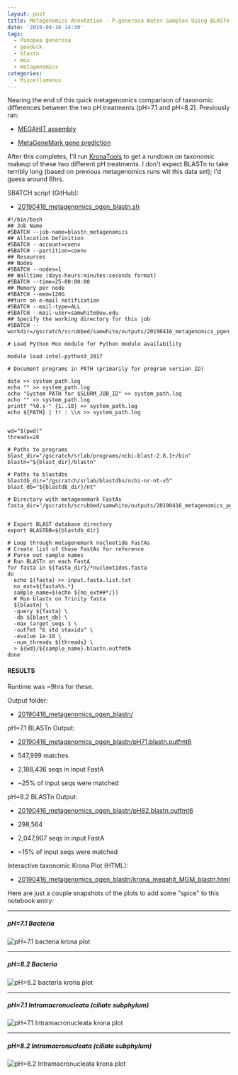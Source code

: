 ```yaml
---
layout: post
title: Metagenomics Annotation - P.generosa Water Samples Using BLASTn on Mox and KronaTools Visualization to Compare pH Treatments
date: '2019-04-16 14:30'
tags:
  - Panopea generosa
  - geoduck
  - blastn
  - mox
  - metagenomics
categories:
  - Miscellaneous
---
```

Nearing the end of this quick metagenomics comparison of taxonomic differences between the two pH treatments (pH=7.1 and pH=8.2). Previously ran:

- [MEGAHIT assembly](https://robertslab.github.io/sams-notebook/2019/04/15/Metagenome-Assemblies-P.generosa-Water-Samples-Trimmed-HiSeqX-Data-Using-Megahit-on-Mox-to-Compare-pH-Treatments.html)

- [MetaGeneMark gene prediction](https://robertslab.github.io/sams-notebook/2019/04/16/Metagenomics-Gene-Prediction-P.generosa-Water-Samples-Using-MetaGeneMark-on-Mox-to-Compare-pH-Treatments.html)

After this completes, I'll run [KronaTools](https://github.com/marbl/Krona/wiki/KronaTools) to get a rundown on taxonomic makeup of these two different pH treatments. I don't expect BLASTn to take terribly long (based on previous metagenomics runs wit this data set); I'd guess around 6hrs.

SBATCH script (GitHub):

- [20190416_metagenomics_pgen_blastn.sh](https://github.com/RobertsLab/sams-notebook/blob/master/sbatch_scripts/20190416_metagenomics_pgen_blastn.sh)

```shell
#!/bin/bash
## Job Name
#SBATCH --job-name=blastn_metagenomics
## Allocation Definition
#SBATCH --account=coenv
#SBATCH --partition=coenv
## Resources
## Nodes
#SBATCH --nodes=1
## Walltime (days-hours:minutes:seconds format)
#SBATCH --time=25-00:00:00
## Memory per node
#SBATCH --mem=120G
##turn on e-mail notification
#SBATCH --mail-type=ALL
#SBATCH --mail-user=samwhite@uw.edu
## Specify the working directory for this job
#SBATCH --workdir=/gscratch/scrubbed/samwhite/outputs/20190416_metagenomics_pgen_blastn

# Load Python Mox module for Python module availability

module load intel-python3_2017

# Document programs in PATH (primarily for program version ID)

date >> system_path.log
echo "" >> system_path.log
echo "System PATH for $SLURM_JOB_ID" >> system_path.log
echo "" >> system_path.log
printf "%0.s-" {1..10} >> system_path.log
echo ${PATH} | tr : \\n >> system_path.log


wd="$(pwd)"
threads=28

# Paths to programs
blast_dir="/gscratch/srlab/programs/ncbi-blast-2.8.1+/bin"
blastn="${blast_dir}/blastn"

# Paths to blastdbs
blastdb_dir="/gscratch/srlab/blastdbs/ncbi-nr-nt-v5"
blast_db="${blastdb_dir}/nt"

# Directory with metagenemark FastAs
fasta_dir="/gscratch/scrubbed/samwhite/outputs/20190416_metagenomics_pgen_metagenemark"


# Export BLAST database directory
export BLASTDB=${blastdb_dir}

# Loop through metagenemark nucleotide FastAs
# Create list of those FastAs for reference
# Parse out sample names
# Run BLASTn on each FastA
for fasta in ${fasta_dir}/*nucleotides.fasta
do
  echo ${fasta} >> input.fasta.list.txt
  no_ext=${fasta%%.*}
  sample_name=$(echo ${no_ext##*/})
  # Run blastx on Trinity fasta
  ${blastn} \
  -query ${fasta} \
  -db ${blast_db} \
  -max_target_seqs 1 \
  -outfmt "6 std staxids" \
  -evalue 1e-10 \
  -num_threads ${threads} \
  > ${wd}/${sample_name}.blastn.outfmt6
done
```


#### RESULTS

Runtime was ~9hrs for these.

Output folder:

- [20190416_metagenomics_pgen_blastn/](http://gannet.fish.washington.edu/Atumefaciens/20190416_metagenomics_pgen_blastn/)

pH=7.1 BLASTn Output:

- [20190416_metagenomics_pgen_blastn/pH71.blastn.outfmt6](http://gannet.fish.washington.edu/Atumefaciens/20190416_metagenomics_pgen_blastn/pH71.blastn.outfmt6)

- 547,999 matches

- 2,188,436 seqs in input FastA

- ~25% of input seqs were matched

pH=8.2 BLASTn Output:

- [20190416_metagenomics_pgen_blastn/pH82.blastn.outfmt6](http://gannet.fish.washington.edu/Atumefaciens/20190416_metagenomics_pgen_blastn/pH82.blastn.outfmt6)

- 298,564

- 2,047,907 seqs in input FastA

- ~15% of input seqs were matched

Interactive taxonomic Krona Plot (HTML):

- [20190416_metagenomics_pgen_blastn/krona_megahit_MGM_blastn.html](http://gannet.fish.washington.edu/Atumefaciens/20190416_metagenomics_pgen_blastn/krona_megahit_MGM_blastn.html)

Here are just a couple snapshots of the plots to add some "spice" to this notebook entry:

---

##### pH=7.1 Bacteria

![pH=7.1 bacteria krona plot](https://github.com/RobertsLab/sams-notebook/blob/master/images/screencaps/20190417_krona_pH7.1_bacteria.png?raw=true)

---

##### pH=8.2 Bacteria

![pH=8.2 bacteria krona plot](https://github.com/RobertsLab/sams-notebook/blob/master/images/screencaps/20190417_krona_pH8.2_bacteria.png?raw=true)

---

##### pH=7.1 Intramacronucleata (ciliate subphylum)

![pH=7.1 Intramacronucleata krona plot](https://github.com/RobertsLab/sams-notebook/blob/master/images/screencaps/20190417_krona_pH7.1_Intramacronucleata.png?raw=true)

---

##### pH=8.2 Intramacronucleata (ciliate subphylum)

![pH=8.2 Intramacronucleata krona plot](https://github.com/RobertsLab/sams-notebook/blob/master/images/screencaps/20190417_krona_pH8.2_Intramacronucleata.png?raw=true)
